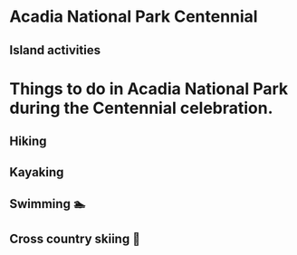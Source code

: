 # Acadia National Park Centennial

## Island activities

# Things to do in Acadia National Park during the Centennial celebration. 

## Hiking 
## Kayaking 
## Swimming 🏊 
## Cross country skiing 🎿 
